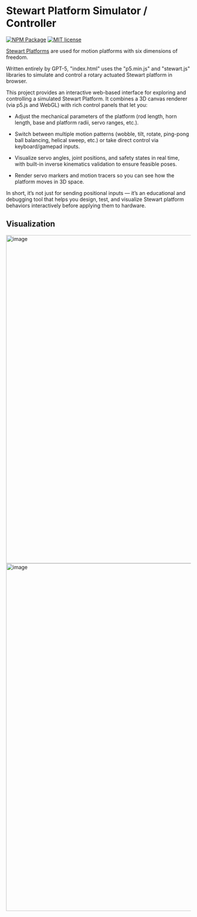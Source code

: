 # Stewart Platform Simulator / Controller

[![NPM Package](https://img.shields.io/npm/v/stewart.svg?style=flat)](https://npmjs.org/package/stewart "View this project on npm")
[![MIT license](http://img.shields.io/badge/license-MIT-brightgreen.svg)](http://opensource.org/licenses/MIT)


[Stewart Platforms](https://raw.org/research/inverse-kinematics-of-a-stewart-platform/) are used for motion platforms with six dimensions of freedom.

Written entirely by GPT-5, "index.html" uses the "p5.min.js" and "stewart.js" libraries to simulate and control a rotary actuated Stewart platform in browser. 


This project provides an interactive web-based interface for exploring and controlling a simulated Stewart Platform. It combines a 3D canvas renderer (via p5.js and WebGL) with rich control panels that let you:

- Adjust the mechanical parameters of the platform (rod length, horn length, base and platform radii, servo ranges, etc.).

- Switch between multiple motion patterns (wobble, tilt, rotate, ping-pong ball balancing, helical sweep, etc.) or take direct control via keyboard/gamepad inputs.

- Visualize servo angles, joint positions, and safety states in real time, with built-in inverse kinematics validation to ensure feasible poses.

- Render servo markers and motion tracers so you can see how the platform moves in 3D space.

In short, it’s not just for sending positional inputs — it’s an educational and debugging tool that helps you design, test, and visualize Stewart platform behaviors interactively before applying them to hardware.

## Visualization

<img width="1351" height="894" alt="image" src="https://github.com/user-attachments/assets/23c0aa81-e359-4d42-978b-010c2be4f4ab" />
<img width="1616" height="947" alt="image" src="https://github.com/user-attachments/assets/0d839262-89da-4751-b0d2-8c2439804b9f" />
